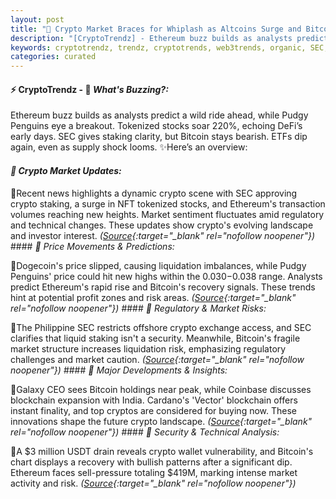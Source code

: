 ```yaml
---
layout: post
title: "🌌 Crypto Market Braces for Whiplash as Altcoins Surge and Bitcoin Stalls"
description: "[CryptoTrendz] - Ethereum buzz builds as analysts predict a wild ride ahead, while Pudgy Penguins eye a breakout. Tokenized stocks soar 220%, echoing DeFi’s early days. SEC gives staking clarity, but Bitcoin stays bearish. ETFs dip again, even as supply shock looms."
keywords: cryptotrendz, trendz, cryptotrends, web3trends, organic, SEC, ETH, Ethereum, Crypto, CEO, Market, USDT, BTC, Bitcoin
categories: curated
---
```


#### ⚡ CryptoTrendz - 📌 *What's Buzzing?:*

Ethereum buzz builds as analysts predict a wild ride ahead, while Pudgy Penguins eye a breakout. Tokenized stocks soar 220%, echoing DeFi’s early days. SEC gives staking clarity, but Bitcoin stays bearish. ETFs dip again, even as supply shock looms. ✨Here’s an overview:


#### *🔖  Crypto Market Updates:*  

🔹Recent news highlights a dynamic crypto scene with SEC approving crypto staking, a surge in NFT tokenized stocks, and Ethereum's transaction volumes reaching new heights. Market sentiment fluctuates amid regulatory and technical changes. These updates show crypto's evolving landscape and investor interest. *([Source](https://s.avyag.com/newslink1){:target="_blank" rel="nofollow noopener"})* #### *🔖  Price Movements & Predictions:*  

🔹Dogecoin's price slipped, causing liquidation imbalances, while Pudgy Penguins' price could hit new highs within the $0.030-$0.038 range. Analysts predict Ethereum's rapid rise and Bitcoin's recovery signals. These trends hint at potential profit zones and risk areas. *([Source](https://s.avyag.com/jab6){:target="_blank" rel="nofollow noopener"})* #### *🔖  Regulatory & Market Risks:*  

🔹The Philippine SEC restricts offshore crypto exchange access, and SEC clarifies that liquid staking isn't a security. Meanwhile, Bitcoin's fragile market structure increases liquidation risk, emphasizing regulatory challenges and market caution. *([Source](https://s.avyag.com/vp67){:target="_blank" rel="nofollow noopener"})* #### *🔖  Major Developments & Insights:*  

🔹Galaxy CEO sees Bitcoin holdings near peak, while Coinbase discusses blockchain expansion with India. Cardano's 'Vector' blockchain offers instant finality, and top cryptos are considered for buying now. These innovations shape the future crypto landscape. *([Source](https://s.avyag.com/tkqn){:target="_blank" rel="nofollow noopener"})* #### *🔖  Security & Technical Analysis:*  

🔹A $3 million USDT drain reveals crypto wallet vulnerability, and Bitcoin's chart displays a recovery with bullish patterns after a significant dip. Ethereum faces sell-pressure totaling $419M, marking intense market activity and risk. *([Source](https://s.avyag.com/unmr){:target="_blank" rel="nofollow noopener"})*